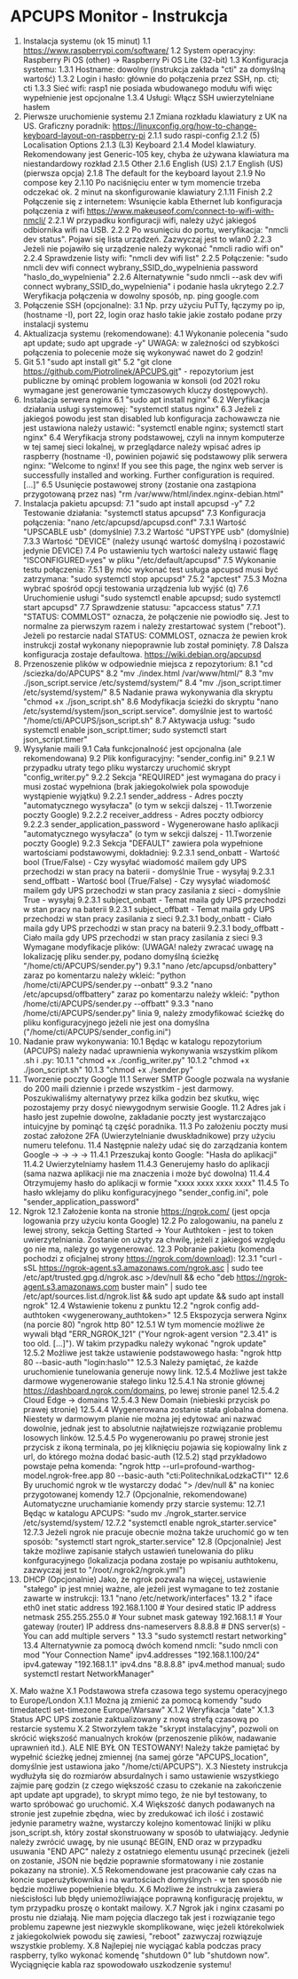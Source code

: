 # APCUPS Monitor - Instrukcja
1. Instalacja systemu (ok 15 minut)
    1.1 https://www.raspberrypi.com/software/
    1.2 System operacyjny: Raspberry Pi OS (other) -> Raspberry Pi OS Lite (32-bit)
    1.3 Konfiguracja systemu:
        1.3.1 Hostname: dowolny (instrukcja zakłada "cti" za domyślną wartość)
	1.3.2 Login i hasło: głównie do połączenia przez SSH, np. cti; cti
	1.3.3 Sieć wifi: rasp1 nie posiada wbudowanego modułu wifi więc wypełnienie jest opcjonalne
	1.3.4 Usługi: Włącz SSH uwierzytelniane hasłem
3. Pierwsze uruchomienie systemu
	2.1 Zmiana rozkładu klawiatury z UK na US. Graficzny poradnik: https://linuxconfig.org/how-to-change-keyboard-layout-on-raspberry-pi
		2.1.1 sudo raspi-config
		2.1.2 (5) Localisation Options
		2.1.3 (L3) Keyboard
		2.1.4 Model klawiatury. Rekomendowany jest Generic-105 key, chyba że używana klawiatura ma niestandardowy rozkład
		2.1.5 Other
		2.1.6 English (US)
		2.1.7 English (US) (pierwsza opcja)
		2.1.8 The default for the keyboard layout
		2.1.9 No compose key
		2.1.10 Po naciśnięciu enter w tym momencie trzeba odczekać ok. 2 minut na skonfigurowanie klawiatury
		2.1.11 Finish
	2.2 Połączenie się z internetem: Wsunięcie kabla Ethernet lub konfiguracja połączenia z wifi https://www.makeuseof.com/connect-to-wifi-with-nmcli/
		2.2.1 W przypadku konfiguracji wifi, należy użyć jakiegoś odbiornika wifi na USB.
		2.2.2 Po wsunięciu do portu, weryfikacja: "nmcli dev status". Pojawi się lista urządzeń. Zazwyczaj jest to wlan0
		2.2.3 Jeżeli nie pojawiło się urządzenie należy wykonać "nmcli radio wifi on"
		2.2.4 Sprawdzenie listy wifi: "nmcli dev wifi list" 
		2.2.5 Połączenie: "sudo nmcli dev wifi connect wybrany_SSID_do_wypelnienia password "haslo_do_wypelnienia"
		2.2.6 Alternatywnie "sudo nmcli --ask dev wifi connect wybrany_SSID_do_wypelnienia" i podanie hasla ukrytego
		2.2.7 Weryfikacja połączenia w dowolny sposób, np. ping google.com
4. Połączenie SSH (opcjonalne):
	3.1 Np. przy użyciu PuTTy, łączymy po ip, (hostname -I), port 22, login oraz hasło takie jakie zostało podane przy instalacji systemu
5. Aktualizacja systemu (rekomendowane):
	4.1 Wykonanie polecenia "sudo apt update; sudo apt upgrade -y" UWAGA: w zależności od szybkości połączenia to polecenie może się wykonywać nawet do 2 godzin!
6. Git
	5.1 "sudo apt install git"
	5.2 "git clone https://github.com/Piotrolinek/APCUPS.git" - repozytorium jest publiczne by ominąć problem logowania w konsoli (od 2021 roku wymagane jest generowanie tymczasowych kluczy dostępowych).
7. Instalacja serwera nginx
	6.1 "sudo apt install nginx"
	6.2 Weryfikacja działania usługi systemowej: "systemctl status nginx"
	6.3 Jeżeli z jakiegoś powodu jest stan disabled lub konfiguracja zachowawcza nie jest ustawiona należy ustawić: "systemctl enable nginx; systemctl start nginx"
	6.4 Weryfikacja strony podstawowej, czyli na innym komputerze w tej samej sieci lokalnej, w przeglądarce należy wpisać adres ip raspberry (hostname -I), powinien pojawić się podstawowy plik serwera nginx: "Welcome to nginx! If you see this page, the nginx web server is successfully installed and working. Further configuration is required. [...]"
	6.5 Usunięcie postawowej strony (zostanie ona zastąpiona przygotowaną przez nas) "rm /var/www/html/index.nginx-debian.html"
8. Instalacja pakietu apcupsd:
	7.1 "sudo apt install apcupsd -y"
	7.2 Testowanie działania: "systemctl status apcupsd"
	7.3 Konfiguracja połączenia: "nano /etc/apcupsd/apcupsd.conf"
		7.3.1 Wartość "UPSCABLE usb" (domyślnie)
		7.3.2 Wartość "UPSTYPE usb" (domyślnie)
		7.3.3 Wartość "DEVICE" (należy usunąć wartość domyślną i pozostawić jedynie DEVICE)
	7.4 Po ustawieniu tych wartości należy ustawić flagę "ISCONFIGURED=yes" w pliku "/etc/default/apcupsd"
	7.5 Wykonanie testu połączenia: 
		7.5.1 By móc wykonać test usługa apcupsd musi być zatrzymana: "sudo systemctl stop apcupsd"
		7.5.2 "apctest"
		7.5.3 Można wybrać spośród opcji testowania urządzenia lub wyjść (q)
	7.6 Uruchomienie usługi "sudo systemctl enable apcupsd; sudo systemctl start apcupsd"
	7.7 Sprawdzenie statusu: "apcaccess status"
		7.7.1 "STATUS: COMMLOST" oznacza, że połączenie nie powiodło się. Jest to normalne za pierwszym razem i należy zrestartować system ("reboot"). Jeżeli po restarcie nadal STATUS: COMMLOST, oznacza że pewien krok instrukcji został wykonany niepoprawnie lub został pominięty. 
	7.8 Dalsza konfiguracja zostaje defaultowa. https://wiki.debian.org/apcupsd
9. Przenoszenie plików w odpowiednie miejsca z repozytorium:
	8.1 "cd /sciezka/do/APCUPS"
	8.2 "mv ./index.html /var/www/html/"
	8.3 "mv ./json_script.service /etc/systemd/system/"
	8.4 "mv ./json_script.timer  /etc/systemd/system/"
	8.5 Nadanie prawa wykonywania dla skryptu "chmod +x ./json_script.sh"
	8.6 Modyfikacja ścieżki do skryptu "nano /etc/systemd/system/json_script.service". domyślnie jest to wartość "/home/cti/APCUPS/json_script.sh"
	8.7 Aktywacja usług: "sudo systemctl enable json_script.timer; sudo systemctl start json_script.timer"
10. Wysyłanie maili
	9.1 Cała funkcjonalność jest opcjonalna (ale rekomendowana)
	9.2 Plik konfiguracyjny: "sender_config.ini"
		9.2.1 W przypadku utraty tego pliku wystarczy uruchomić skrypt "config_writer.py"
		9.2.2 Sekcja "REQUIRED" jest wymagana do pracy i musi zostać wypełniona (brak jakiegokolwiek pola spowoduje wystąpienie wyjątku)
			9.2.2.1 sender_address - Adres poczty "automatycznego wysyłacza" (o tym w sekcji dalszej - 11.Tworzenie poczty Google)
			9.2.2.2 receiver_address - Adres poczty odbiorcy
			9.2.2.3 sender_application_password - Wygenerowane hasło aplikacji "automatycznego wysyłacza" (o tym w sekcji dalszej - 11.Tworzenie poczty Google)
		9.2.3 Sekcja "DEFAULT" zawiera pola wypełnione wartościami podstawowymi, dokładniej:
			9.2.3.1 send_onbatt - Wartość bool (True/False) - Czy wysyłać wiadomość mailem gdy UPS przechodzi w stan pracy na baterii - domyślnie True - wysyłaj
			9.2.3.1 send_offbatt - Wartość bool (True/False) - Czy wysyłać wiadomość mailem gdy UPS przechodzi w stan pracy zasilania z sieci - domyślnie True - wysyłaj
			9.2.3.1 subject_onbatt - Temat maila gdy UPS przechodzi w stan pracy na baterii
			9.2.3.1 subject_offbatt - Temat maila gdy UPS przechodzi w stan pracy zasilania z sieci
			9.2.3.1 body_onbatt - Ciało maila gdy UPS przechodzi w stan pracy na baterii
			9.2.3.1 body_offbatt - Ciało maila gdy UPS przechodzi w stan pracy zasilania z sieci
	9.3 Wymagane modyfikacje plików: (UWAGA! należy zwracać uwagę na lokalizację pliku sender.py, podano domyślną ścieżkę "/home/cti/APCUPS/sender.py")
		9.3.1 "nano /etc/apcupsd/onbattery" zaraz po komentarzu należy wkleić: "python /home/cti/APCUPS/sender.py --onbatt"
		9.3.2 "nano /etc/apcupsd/offbattery" zaraz po komentarzu należy wkleić: "python /home/cti/APCUPS/sender.py --offbatt"
		9.3.3 "nano /home/cti/APCUPS/sender.py" linia 9, należy zmodyfikować ścieżkę do pliku konfiguracyjnego jeżeli nie jest ona domyślna ("/home/cti/APCUPS/sender_config.ini")
11. Nadanie praw wykonywania:
	10.1 Będąc w katalogu repozytorium (APCUPS) należy nadać uprawnienia wykonywania wszystkim plikom .sh i .py:
		10.1.1 "chmod +x ./config_writer.py"
		10.1.2 "chmod +x ./json_script.sh"
		10.1.3 "chmod +x ./sender.py"
12. Tworzenie poczty Google
	11.1 Serwer SMTP Google pozwala na wysłanie do 200 maili dziennie i przede wszystkim - jest darmowy. Poszukiwaliśmy alternatywy przez kilka godzin bez skutku, więc pozostajemy przy dosyć niewygodnym serwisie Google.
	11.2 Adres jak i hasło jest zupełnie dowolne, zakładanie poczty jest wystarczająco intuicyjne by pominąć tą część poradnika.
	11.3 Po założeniu poczty musi zostać założone 2FA (Uwierzytelnianie dwuskładnikowe) przy użyciu numeru telefonu.
	11.4 Następnie należy udać się do zarządzania kontem Google ->  ->  ->  -> 
		11.4.1 Przeszukaj konto Google: "Hasła do aplikacji"
		11.4.2 Uwierzytelniamy hasłem
		11.4.3 Generujemy hasło do aplikacji (sama nazwa aplikacji nie ma znaczenia i może być dowolna)
		11.4.4 Otrzymujemy hasło do aplikacji w formie "xxxx xxxx xxxx xxxx"
		11.4.5 To hasło wklejamy do pliku konfiguracyjnego "sender_config.ini", pole "sender_application_password"
13. Ngrok
	12.1 Założenie konta na stronie https://ngrok.com/ (jest opcja logowania przy użyciu konta Google)
	12.2 Po zalogowaniu, na panelu z lewej strony, sekcja Getting Started -> Your Authtoken - jest to token uwierzytelniania. Zostanie on użyty za chwilę, jeżeli z jakiegoś względu go nie ma, należy go wygenerować.
	12.3 Pobranie pakietu (komenda pochodzi z oficjalnej strony https://ngrok.com/download):
		12.3.1 "curl -sSL https://ngrok-agent.s3.amazonaws.com/ngrok.asc | sudo tee /etc/apt/trusted.gpg.d/ngrok.asc >/dev/null && echo "deb https://ngrok-agent.s3.amazonaws.com buster main" | sudo tee /etc/apt/sources.list.d/ngrok.list && sudo apt update && sudo apt install ngrok"
	12.4 Wstawienie tokenu z punktu 12.2 "ngrok config add-authtoken <wygenerowany_authtoken>"
	12.5 Ekspozycja serwera Nginx (na porcie 80) "ngrok http 80"
		12.5.1 W tym momencie możliwe że wywali błąd "ERR_NGROK_121" ("Your ngrok-agent version "2.3.41" is too old. [...]"). W takim przypadku należy wykonać "ngrok update"
		12.5.2 Możliwe jest także ustawienie podstawowego hasła: "ngrok http 80 --basic-auth "login:haslo""
		12.5.3 Należy pamiętać, że każde uruchomienie tunelowania generuje nowy link.
		12.5.4 Możliwe jest także darmowe wygenerowanie stałego linku
			12.5.4.1 Na stronie głównej https://dashboard.ngrok.com/domains, po lewej stronie panel
			12.5.4.2 Cloud Edge -> domains
			12.5.4.3 New Domain (niebieski przycisk po prawej stronie)
			12.5.4.4 Wygenerowana zostanie stała globalna domena. Niestety w darmowym planie nie można jej edytować ani nazwać dowolnie, jednak jest to absolutnie najłatwiejsze rozwiązanie problemu losowych linków.
			12.5.4.5 Po wygenerowaniu po prawej stronie jest przycisk z ikoną terminala, po jej kliknięciu pojawia się kopiowalny link z url, do którego można dodać basic-auth (12.5.2) stąd przykładowo powstaje pełna komenda: "ngrok http --url=profound-warthog-model.ngrok-free.app 80 --basic-auth "cti:PolitechnikaLodzkaCTI""
	12.6 By uruchomić ngrok w tle wystarczy dodać "> /dev/null &" na koniec przygotowanej komendy
	12.7 (Opcjonalnie, rekomendowane) Automatyczne uruchamianie komendy przy starcie systemu:
		12.7.1 Będąc w katalogu APCUPS: "sudo mv ./ngrok_starter.service /etc/systemd/system/ 
		12.7.2 "systemctl enable ngrok_starter.service"
		12.7.3 Jeżeli ngrok nie pracuje obecnie można także uruchomić go w ten sposób: "systemctl start ngrok_starter.service"
	12.8 (Opcjonalnie) Jest także możliwe zapisanie stałych ustawień tunelowania do pliku konfguracyjnego (lokalizacja podana zostaje po wpisaniu authtokenu, zazwyczaj jest to "/root/.ngrok2/ngrok.yml")
14. DHCP (Opcjonalnie) Jako, że ngrok pozwala na więcej, ustawienie "stałego" ip jest mniej ważne, ale jeżeli jest wymagane to też zostanie zawarte w instrukcji:
	13.1 "nano /etc/network/interfaces"
	13.2 "
		iface eth0 inet static
		address 192.168.1.100        # Your desired static IP address
		netmask 255.255.255.0        # Your subnet mask
		gateway 192.168.1.1          # Your gateway (router) IP address
		dns-nameservers 8.8.8.8      # DNS server(s) - You can add multiple servers
		"
	13.3 "sudo systemctl restart networking"
	13.4 Alternatywnie za pomocą dwóch komend nmcli: "sudo nmcli con mod "Your Connection Name" ipv4.addresses "192.168.1.100/24" ipv4.gateway "192.168.1.1" ipv4.dns "8.8.8.8" ipv4.method manual; sudo systemctl restart NetworkManager"


X. Mało ważne
	X.1 Podstawowa strefa czasowa tego systemu operacyjnego to Europe/London
		X.1.1 Można ją zmienić za pomocą komendy "sudo timedatectl set-timezone Europe/Warsaw"
		X.1.2 Weryfikacja "date"
		X.1.3 Status APC UPS zostanie zaktualizowany z nową strefą czasową po restarcie systemu
	X.2 Stworzyłem także "skrypt instalacyjny", pozwoli on skrócić większość manualnych kroków (przenoszenie plików, nadawanie uprawnień itd.). ALE NIE BYŁ ON TESTOWANY! Należy także pamiętać by wypełnić ścieżkę jednej zmiennej (na samej górze "APCUPS_location", domyślnie jest ustawiona jako "/home/cti/APCUPS").
	X.3 Niestety instrukcja wydłużyła się do rozmiarów absurdalnych i samo ustawienie wszystkiego zajmie parę godzin (z czego większość czasu to czekanie na zakończenie apt update apt upgrade), to skrypt mimo tego, że nie był testowany, to warto spróbować go uruchomić. 
	X.4 Większość danych podawanych na stronie jest zupełnie zbędna, wiec by zredukować ich ilość i zostawić jedynie parametry ważne, wystarczy kolejno komentować linijki w pliku json_script.sh, który został skonstruowany w sposób to ułatwiający. Jedynie należy zwrócić uwagę, by nie usunąć BEGIN, END oraz w przypadku usuwania "END APC" należy z ostatniego elementu usunąć przecinek (jeżeli on zostanie, JSON nie będzie poprawnie sformatowany i nie zostanie pokazany na stronie).
	X.5 Rekomendowane jest pracowanie cały czas na koncie superużytkownika i na wartościach domyślnych - w ten sposób nie będzie możliwe popełnienie błędu.
	X.6 Możliwe że instrukcja zawiera nieścisłości lub błędy uniemożliwiające poprawną konfigurację projektu, w tym przypadku proszę o kontakt mailowy.
	X.7 Ngrok jak i nginx czasami po prostu nie działają. Nie mam pojęcia dlaczego tak jest i rozwiązanie tego problemu zapewne jest niezwykle skomplikowane, więc jeżeli którekolwiek z jakiegokolwiek powodu się zawiesi, "reboot" zazwyczaj rozwiązuje wszystkie problemy.
	X.8 Najlepiej nie wyciągać kabla podczas pracy raspberry, tylko wykonać komendę "shutdown 0" lub "shutdown now". Wyciągnięcie kabla raz spowodowało uszkodzenie systemu!
